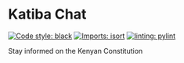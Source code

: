 # Katiba Chat
[![Code style: black](https://img.shields.io/badge/code%20style-black-000000.svg)](https://github.com/psf/black)
[![Imports: isort](https://img.shields.io/badge/%20imports-isort-%231674b1?style=flat&labelColor=ef8336)](https://pycqa.github.io/isort/)
[![linting: pylint](https://img.shields.io/badge/linting-pylint-yellowgreen)](https://github.com/pylint-dev/pylint)

Stay informed on the Kenyan Constitution

